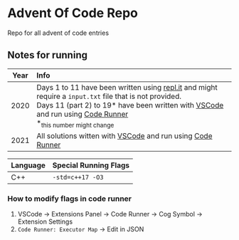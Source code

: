 # Advent Of Code Repo
Repo for all advent of code entries

## Notes for running

| Year | Info | 
|:----:|:----|
| 2020 | Days 1 to 11 have been written using [repl.it](https://replit.com) and might require a `input.txt` file that is not provided.<br>Days 11 (part 2) to 19* have been written with [VSCode](https://code.visualstudio.com/) and run using [Code Runner](https://marketplace.visualstudio.com/items?itemName=formulahendry.code-runner)<br>\*<sub>this number might change</sub>|
| 2021 | All solutions witten with [VSCode](https://code.visualstudio.com/) and run using [Code Runner](https://marketplace.visualstudio.com/items?itemName=formulahendry.code-runner) |

| Language | Special Running Flags |
|----------|-----------------------|
|C++| `-std=c++17 -O3`|

### How to modify flags in code runner
1. VSCode -> Extensions Panel -> Code Runner -> Cog Symbol -> Extension Settings
2. `Code Runner: Executor Map` -> Edit in JSON
